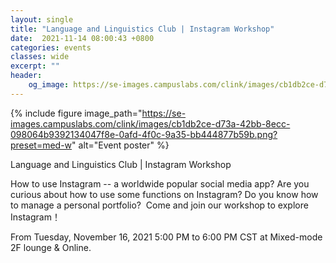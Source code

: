 ```yaml
---
layout: single
title: "Language and Linguistics Club | Instagram Workshop"
date:  2021-11-14 08:00:43 +0800
categories: events
classes: wide
excerpt: ""
header:
    og_image: https://se-images.campuslabs.com/clink/images/cb1db2ce-d73a-42bb-8ecc-098064b9392134047f8e-0afd-4f0c-9a35-bb444877b59b.png?preset=med-w  
---
```


{% include figure image_path="https://se-images.campuslabs.com/clink/images/cb1db2ce-d73a-42bb-8ecc-098064b9392134047f8e-0afd-4f0c-9a35-bb444877b59b.png?preset=med-w" alt="Event poster" %}


<div class="h-event vevent">
  <div class="p-name summary">Language and Linguistics Club | Instagram Workshop</div>
  <div class="p-description description"><p>How to use Instagram -- a worldwide popular social media app? Are you curious about how to use some functions on Instagram? Do you know how to manage a personal portfolio?&nbsp; Come and join our workshop to explore Instagram！</p></div>
  <div>
    <p>
      From <time class="dt-start dtstart" datetime="2021-11-16T17:00:00.0000000+08:00" title="2021-11-16T17:00:00.0000000+08:00">Tuesday, November 16, 2021 5:00 PM</time>
      to <time class="dt-end dtend" datetime="2021-11-16T18:00:00.0000000+08:00" title="2021-11-16T18:00:00.0000000+08:00">6:00 PM CST</time>
      at <span class="p-location location">Mixed-mode 2F lounge & Online</span>.
    </p>
  </div>
</div>
